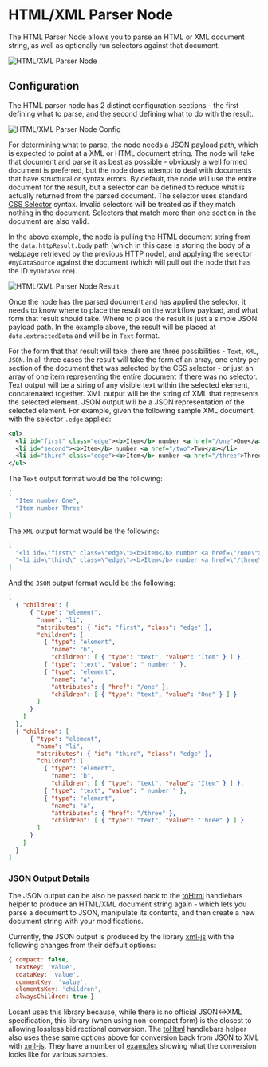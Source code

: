 # HTML/XML Parser Node

The HTML Parser Node allows you to parse an HTML or XML document string, as well as optionally run selectors against that document.

![HTML/XML Parser Node](/images/workflows/logic/html-parser-node.png "HTML/XML Parser Node")

## Configuration

The HTML parser node has 2 distinct configuration sections - the first defining what to parse, and the second defining what to do with the result.

![HTML/XML Parser Node Config](/images/workflows/logic/html-parser-node-config.png "HTML/XML Parser Node Config")

For determining what to parse, the node needs a JSON payload path, which is expected to point at a XML or HTML document string. The node will take that document and parse it as best as possible - obviously a well formed document is preferred, but the node does attempt to deal with documents that have structural or syntax errors. By default, the node will use the entire document for the result, but a selector can be defined to reduce what is actually returned from the parsed document. The selector uses standard [CSS Selector](https://developer.mozilla.org/en-US/docs/Web/CSS/CSS_Selectors) syntax. Invalid selectors will be treated as if they match nothing in the document. Selectors that match more than one section in the document are also valid.

In the above example, the node is pulling the HTML document string from the `data.httpResult.body` path (which in this case is storing the body of a webpage retrieved by the previous HTTP node), and applying the selector `#myDataSource` against the document (which will pull out the node that has the ID `myDataSource`).

![HTML/XML Parser Node Result](/images/workflows/logic/html-parser-node-result.png "HTML/XML Parser Node Result")

Once the node has the parsed document and has applied the selector, it needs to know where to place the result on the workflow payload, and what form that result should take. Where to place the result is just a simple JSON payload path. In the example above, the result will be placed at `data.extractedData` and will be in `Text` format.

For the form that that result will take, there are three possibilities - `Text`, `XML`, `JSON`. In all three cases the result will take the form of an array, one entry per section of the document that was selected by the CSS selector - or just an array of one item representing the entire document if there was no selector. Text output will be a string of any visible text within the selected element, concatenated together. XML output will be the string of XML that represents the selected element. JSON output will be a JSON representation of the selected element. For example, given the following sample XML document, with the selector `.edge` applied:

```XML
<ul>
  <li id="first" class="edge"><b>Item</b> number <a href="/one">One</a></li>
  <li id="second"><b>Item</b> number <a href="/two">Two</a></li>
  <li id="third" class="edge"><b>Item</b> number <a href="/three">Three</a></li>
</ul>
```

The `Text` output format would be the following:

```json
[
  "Item number One",
  "Item number Three"
]
```

The `XML` output format would be the following:

```json
[
  "<li id=\"first\" class=\"edge\"><b>Item</b> number <a href=\"/one\">One</a></li>",
  "<li id=\"third\" class=\"edge\"><b>Item</b> number <a href=\"/three\">Three</a></li>"
]
```

And the `JSON` output format would be the following:

```json
[
  { "children": [
      { "type": "element",
        "name": "li",
        "attributes": { "id": "first", "class": "edge" },
        "children": [
          { "type": "element",
            "name": "b",
            "children": [ { "type": "text", "value": "Item" } ] },
          { "type": "text", "value": " number " },
          { "type": "element",
            "name": "a",
            "attributes": { "href": "/one" },
            "children": [ { "type": "text", "value": "One" } ] }
        ]
      }
    ]
  },
  { "children": [
      { "type": "element",
        "name": "li",
        "attributes": { "id": "third", "class": "edge" },
        "children": [
          { "type": "element",
            "name": "b",
            "children": [ { "type": "text", "value": "Item" } ] },
          { "type": "text", "value": " number " },
          { "type": "element",
            "name": "a",
            "attributes": { "href": "/three" },
            "children": [ { "type": "text", "value": "Three" } ] }
        ]
      }
    ]
  }
]
```

### JSON Output Details

The JSON output can be also be passed back to the [toHtml](/workflows/accessing-payload-data/#format-helpers) handlebars helper to produce an HTML/XML document string again - which lets you parse a document to JSON, manipulate its contents, and then create a new document string with your modifications.

Currently, the JSON output is produced by the library [xml-js](https://www.npmjs.com/package/xml-js) with the following changes from their default options:

```javascript
{ compact: false,
  textKey: 'value',
  cdataKey: 'value',
  commentKey: 'value',
  elementsKey: 'children',
  alwaysChildren: true }
```

Losant uses this library because, while there is no official JSON<->XML specification, this library (when using non-compact form) is the closest to allowing lossless bidirectional conversion. The [toHtml](/workflows/accessing-payload-data/#format-helpers) handlebars helper also uses these same options above for conversion back from JSON to XML with [xml-js](https://www.npmjs.com/package/xml-js). They have a number of [examples](https://www.npmjs.com/package/xml-js#sample-conversions) showing what the conversion looks like for various samples.
